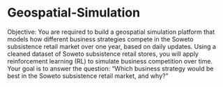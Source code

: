 # Geospatial-Simulation
Objective:
You are required to build a geospatial simulation platform that models how different business
strategies compete in the Soweto subsistence retail market over one year, based on daily
updates. Using a cleaned dataset of Soweto subsistence retail stores, you will apply
reinforcement learning (RL) to simulate business competition over time. Your goal is to answer
the question:
“Which business strategy would be best in the Soweto subsistence retail market, and
why?”
